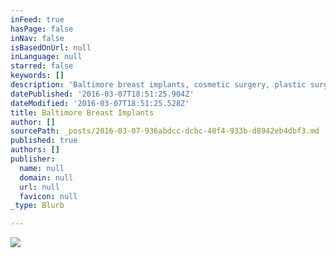 ```yaml
---
inFeed: true
hasPage: false
inNav: false
isBasedOnUrl: null
inLanguage: null
starred: false
keywords: []
description: 'Baltimore breast implants, cosmetic surgery, plastic surgeon Jeffrey Horowitz, MD'
datePublished: '2016-03-07T18:51:25.904Z'
dateModified: '2016-03-07T18:51:25.528Z'
title: Baltimore Breast Implants
author: []
sourcePath: _posts/2016-03-07-936abdcc-dcbc-48f4-933b-d8942eb4dbf3.md
published: true
authors: []
publisher:
  name: null
  domain: null
  url: null
  favicon: null
_type: Blurb

---
```

![](https://the-grid-user-content.s3-us-west-2.amazonaws.com/6662bd32-7b54-4bcc-98cc-20b881bf5e97.jpg)